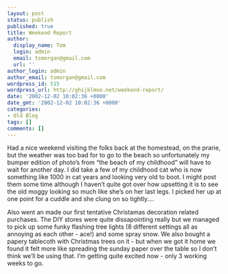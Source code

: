 ```yaml
---
layout: post
status: publish
published: true
title: Weekend Report
author:
  display_name: Tom
  login: admin
  email: tsmorgan@gmail.com
  url: ''
author_login: admin
author_email: tsmorgan@gmail.com
wordpress_id: 515
wordpress_url: http://ghijklmno.net/weekend-report/
date: '2002-12-02 10:02:36 +0000'
date_gmt: '2002-12-02 10:02:36 +0000'
categories:
- Old Blog
tags: []
comments: []
---
```

<!-- more -->

<p>Had a nice weekend visiting the folks back at the homestead, on the prarie, but the weather was too bad for to go to the beach so unfortunately my bumper edition of photo&#8217;s from &#8220;the beach of my childhood&#8221; will have to wait for another day. I did take a few of my childhood cat who is now something like 1000 in cat years and looking very old to boot. I might post them some time although I haven&#8217;t quite got over how upsetting it is to see the old moggy looking so much like she&#8217;s on her last legs. I picked her up at one point for a cuddle and she clung on so tightly....</p>

<p>Also went an made our first tentative Christamas decoration related purchases. The DIY stores were quite dissapointing really but we managed to pick up some funky flashing tree lights (8 different settings all as annoying as each other - ace!) and some spray snow. We also bought a papery tablecoth with Christmas trees on it - but when we got it home we found it felt more like spreading the sunday paper over the table so I don&#8217;t think we&#8217;ll be using that. I&#8217;m getting quite excited now - only 3 working weeks to go.</p>

